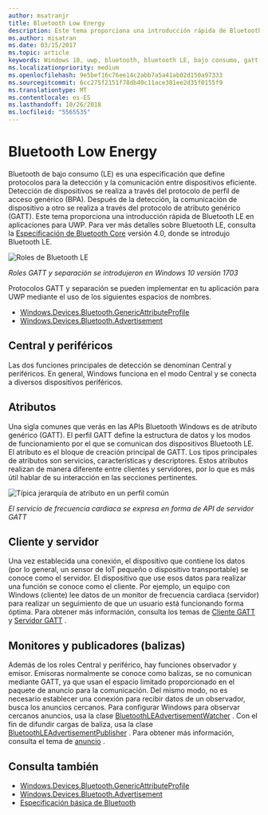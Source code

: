 ```yaml
---
author: msatranjr
title: Bluetooth Low Energy
description: Este tema proporciona una introducción rápida de Bluetooth LE en aplicaciones para UWP.
ms.author: misatran
ms.date: 03/15/2017
ms.topic: article
keywords: Windows 10, uwp, bluetooth, bluetooth LE, bajo consumo, gatt, separación, central, periférico, cliente, servidor, monitor, Editor
ms.localizationpriority: medium
ms.openlocfilehash: 9e5bef16c76ee14c2abb7a5a41ab02d150a97333
ms.sourcegitcommit: 6cc275f2151f78db40c11ace381ee2d35f0155f9
ms.translationtype: MT
ms.contentlocale: es-ES
ms.lasthandoff: 10/26/2018
ms.locfileid: "5565535"
---
```

# <a name="bluetooth-low-energy"></a>Bluetooth Low Energy
Bluetooth de bajo consumo (LE) es una especificación que define protocolos para la detección y la comunicación entre dispositivos eficiente. Detección de dispositivos se realiza a través del protocolo de perfil de acceso genérico (BPA). Después de la detección, la comunicación de dispositivo a otro se realiza a través del protocolo de atributo genérico (GATT). Este tema proporciona una introducción rápida de Bluetooth LE en aplicaciones para UWP. Para ver más detalles sobre Bluetooth LE, consulta la [Especificación de Bluetooth Core](https://www.bluetooth.com/specifications/bluetooth-core-specification) versión 4.0, donde se introdujo Bluetooth LE. 

![Roles de Bluetooth LE](images/gatt-roles.png)

*Roles GATT y separación se introdujeron en Windows 10 versión 1703*

Protocolos GATT y separación se pueden implementar en tu aplicación para UWP mediante el uso de los siguientes espacios de nombres.
- [Windows.Devices.Bluetooth.GenericAttributeProfile](https://docs.microsoft.com/en-us/uwp/api/windows.devices.bluetooth.genericattributeprofile)
- [Windows.Devices.Bluetooth.Advertisement](https://docs.microsoft.com/en-us/uwp/api/windows.devices.bluetooth.genericattributeprofile)

## <a name="central-and-peripheral"></a>Central y periféricos
Las dos funciones principales de detección se denominan Central y periféricos. En general, Windows funciona en el modo Central y se conecta a diversos dispositivos periféricos. 

## <a name="attributes"></a>Atributos
Una sigla comunes que verás en las APIs Bluetooth Windows es de atributo genérico (GATT). El perfil GATT define la estructura de datos y los modos de funcionamiento por el que se comunican dos dispositivos Bluetooth LE. El atributo es el bloque de creación principal de GATT. Los tipos principales de atributos son servicios, características y descriptores. Estos atributos realizan de manera diferente entre clientes y servidores, por lo que es más útil hablar de su interacción en las secciones pertinentes. 

![Típica jerarquía de atributo en un perfil común](images/gatt-service.png)

*El servicio de frecuencia cardiaca se expresa en forma de API de servidor GATT*

## <a name="client-and-server"></a>Cliente y servidor
Una vez establecida una conexión, el dispositivo que contiene los datos (por lo general, un sensor de IoT pequeño o dispositivo transportable) se conoce como el servidor. El dispositivo que use esos datos para realizar una función se conoce como el cliente. Por ejemplo, un equipo con Windows (cliente) lee datos de un monitor de frecuencia cardiaca (servidor) para realizar un seguimiento de que un usuario está funcionando forma óptima. Para obtener más información, consulta los temas de [Cliente GATT](gatt-client.md) y [Servidor GATT](gatt-server.md) .

## <a name="watchers-and-publishers-beacons"></a>Monitores y publicadores (balizas)
Además de los roles Central y periférico, hay funciones observador y emisor. Emisoras normalmente se conoce como balizas, se no comunican mediante GATT, ya que usan el espacio limitado proporcionado en el paquete de anuncio para la comunicación. Del mismo modo, no es necesario establecer una conexión para recibir datos de un observador, busca los anuncios cercanos. Para configurar Windows para observar cercanos anuncios, usa la clase [BluetoothLEAdvertisementWatcher](https://docs.microsoft.com/en-us/uwp/api/windows.devices.bluetooth.advertisement.bluetoothleadvertisementwatcher) . Con el fin de difundir cargas de baliza, usa la clase [BluetoothLEAdvertisementPublisher](https://docs.microsoft.com/en-us/uwp/api/windows.devices.bluetooth.advertisement.bluetoothleadvertisementpublisher) . Para obtener más información, consulta el tema de [anuncio](ble-beacon.md) .

## <a name="see-also"></a>Consulta también
- [Windows.Devices.Bluetooth.GenericAttributeProfile](https://docs.microsoft.com/en-us/uwp/api/windows.devices.bluetooth.genericattributeprofile)
- [Windows.Devices.Bluetooth.Advertisement](https://docs.microsoft.com/en-us/uwp/api/windows.devices.bluetooth.genericattributeprofile)
- [Especificación básica de Bluetooth](https://www.bluetooth.com/specifications/bluetooth-core-specification)